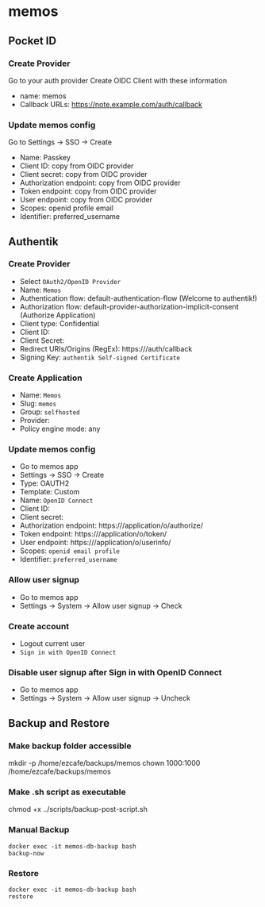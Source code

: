 # memos

## Pocket ID

### Create Provider

Go to your auth provider
Create OIDC Client with these information

- name: memos
- Callback URLs: https://note.example.com/auth/callback

### Update memos config

Go to Settings -> SSO -> Create
- Name: Passkey
- Client ID: copy from OIDC provider
- Client secret: copy from OIDC provider
- Authorization endpoint: copy from OIDC provider
- Token endpoint: copy from OIDC provider
- User endpoint: copy from OIDC provider
- Scopes: openid profile email
- Identifier: preferred_username

## Authentik

### Create Provider

- Select `OAuth2/OpenID Provider`
- Name: `Memos`
- Authentication flow: default-authentication-flow (Welcome to authentik!)
- Authorization flow: default-provider-authorization-implicit-consent (Authorize Application)
- Client type: Confidential
- Client ID: <auto-generated>
- Client Secret: <auto-generated>
- Redirect URIs/Origins (RegEx): https://<your-memos-domain>/auth/callback
- Signing Key: `authentik Self-signed Certificate`

### Create Application

- Name: `Memos`
- Slug: `memos`
- Group: `selfhosted`
- Provider: <select-created-memos-provider>
- Policy engine mode: any

### Update memos config

- Go to memos app
- Settings -> SSO -> Create
- Type: OAUTH2
- Template: Custom
- Name: `OpenID Connect`
- Client ID: <auto-generated>
- Client secret: <auto-generated>
- Authorization endpoint: https://<your-auth-domain>/application/o/authorize/
- Token endpoint: https://<your-auth-domain>/application/o/token/
- User endpoint: https://<your-auth-domain>/application/o/userinfo/
- Scopes: `openid email profile`
- Identifier: `preferred_username`

### Allow user signup

- Go to memos app
- Settings -> System -> Allow user signup -> Check

### Create account

- Logout current user
- `Sign in with OpenID Connect`

### Disable user signup after Sign in with OpenID Connect

- Go to memos app
- Settings -> System -> Allow user signup -> Uncheck

## Backup and Restore

### Make backup folder accessible

mkdir -p /home/ezcafe/backups/memos
chown 1000:1000 /home/ezcafe/backups/memos

### Make .sh script as executable

chmod +x ../scripts/backup-post-script.sh

### Manual Backup

<!-- https://github.com/tiredofit/docker-db-backup -->

```
docker exec -it memos-db-backup bash
backup-now
```

### Restore

```
docker exec -it memos-db-backup bash
restore
```
